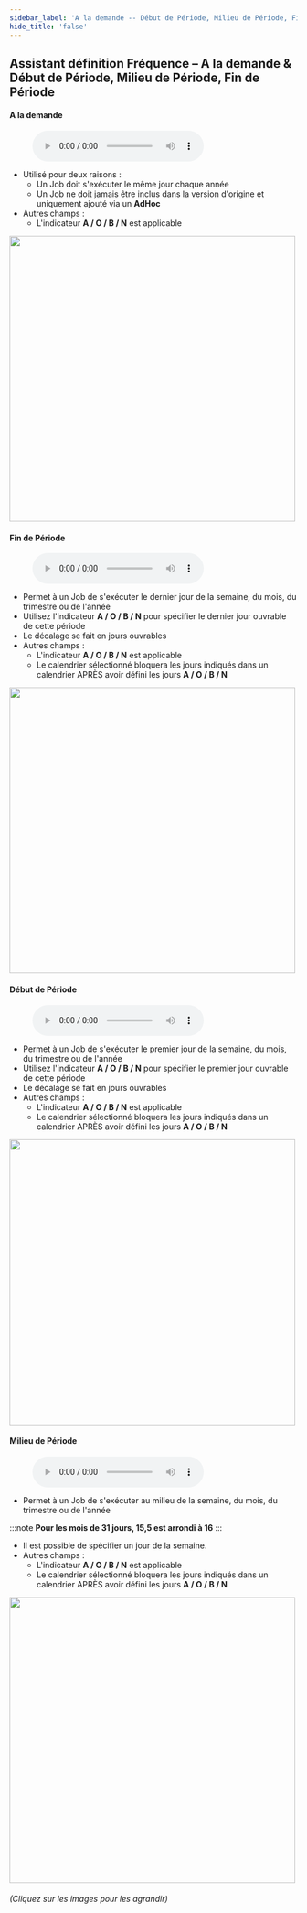 ```yaml
---
sidebar_label: 'A la demande -- Début de Période, Milieu de Période, Fin de Période'
hide_title: 'false'
---
```


## Assistant définition Fréquence – A la demande & Début de Période, Milieu de Période, Fin de Période

#### A la demande

<figure>
    <audio
        controls
        src="audiobasic/FrequencyDefinitionWizardOnRequest.mp3">
            Your browser does not support the
            <code>audio</code> element.
    </audio>
</figure>

* Utilisé pour deux raisons :
    * Un Job doit s'exécuter le même jour chaque année
    * Un Job ne doit jamais être inclus dans la version d'origine et uniquement ajouté via un **AdHoc**
* Autres champs :
    * L'indicateur **A / O / B / N** est applicable

<a href="imgbasic/240.png" target="_blank"><img src="imgbasic/240.png" width="500"></img></a>

#### Fin de Période

<figure>
    <audio
        controls
        src="audiobasic/FrequencyDefinitionWizardEndofPeriod.mp3">
            Your browser does not support the
            <code>audio</code> element.
    </audio>
</figure>

* Permet à un Job de s'exécuter le dernier jour de la semaine, du mois, du trimestre ou de l'année
* Utilisez l'indicateur **A / O / B / N** pour spécifier le dernier jour ouvrable de cette période
* Le décalage se fait en jours ouvrables
* Autres champs :
    * L'indicateur **A / O / B / N** est applicable
    * Le calendrier sélectionné bloquera les jours indiqués dans un calendrier APRÈS avoir défini les jours **A / O / B / N**

<a href="imgbasic/241.png" target="_blank"><img src="imgbasic/241.png" width="500"></img></a>

#### Début de Période

<figure>
    <audio
        controls
        src="audiobasic/FrequencyDefinitionWizardBegofPeriod.mp3">
            Your browser does not support the
            <code>audio</code> element.
    </audio>
</figure>

* Permet à un Job de s'exécuter le premier jour de la semaine, du mois, du trimestre ou de l'année
* Utilisez l'indicateur **A / O / B / N** pour spécifier le premier jour ouvrable de cette période
* Le décalage se fait en jours ouvrables
* Autres champs :
    * L'indicateur **A / O / B / N** est applicable
    * Le calendrier sélectionné bloquera les jours indiqués dans un calendrier APRÈS avoir défini les jours **A / O / B / N**

<a href="imgbasic/242.png" target="_blank"><img src="imgbasic/242.png" width="500"></img></a>

#### Milieu de Période

<figure>
    <audio
        controls
        src="audiobasic/FrequencyDefinitionWizardMidofPeriod.mp3">
            Your browser does not support the
            <code>audio</code> element.
    </audio>
</figure>

* Permet à un Job de s'exécuter au milieu de la semaine, du mois, du trimestre ou de l'année

:::note
**Pour les mois de 31 jours, 15,5 est arrondi à 16**
:::  
* Il est possible de spécifier un jour de la semaine.
* Autres champs :
    * L'indicateur **A / O / B / N** est applicable
    * Le calendrier sélectionné bloquera les jours indiqués dans un calendrier APRÈS avoir défini les jours **A / O / B / N**

<a href="imgbasic/24301.png" target="_blank"><img src="imgbasic/24301.png" width="500"></img></a>

###### (Cliquez sur les images pour les agrandir)